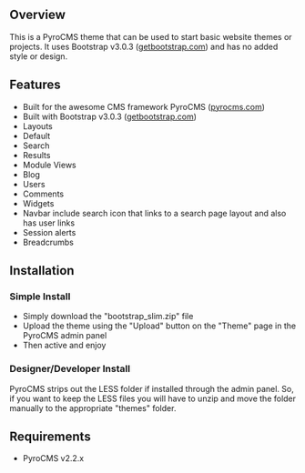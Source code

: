 ## Overview
This is a PyroCMS theme that can be used to start basic website themes or projects. It uses Bootstrap v3.0.3 ([getbootstrap.com](http://getbootstrap.com)) and has no added style or design.

## Features
* Built for the awesome CMS framework PyroCMS ([pyrocms.com](http://pyrocms.com))
* Built with Bootstrap v3.0.3 ([getbootstrap.com](http://getbootstrap.com))
* Layouts
 * Default
 * Search
 * Results
* Module Views
 * Blog
 * Users
 * Comments
 * Widgets
* Navbar include search icon that links to a search page layout and also has user links
* Session alerts
* Breadcrumbs

## Installation

### Simple Install
* Simply download the "bootstrap_slim.zip" file
* Upload the theme using the "Upload" button on the "Theme" page in the PyroCMS admin panel
* Then active and enjoy

### Designer/Developer Install
PyroCMS strips out the LESS folder if installed through the admin panel. So, if you want to keep the LESS files you will have to unzip and move the folder manually to the appropriate "themes" folder.

## Requirements
* PyroCMS v2.2.x